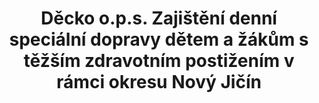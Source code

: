 ---
id: f467a11e-be14-4c5a-acfc-69cea581c724
title: "Děcko o.p.s. Zajištění denní speciální dopravy dětem a žákům s těžším
zdravotním postižením v rámci okresu Nový Jičín"
price: 30000
year: 2015
description: "Tento příspěvek navazuje na již dřívější dlouhodobou podporu speciální školy v Novém Jičíně, která již několikrát dokázala, že se snaží pro své žáky s nejrůznějšími handicapy udělat vždy maximum. Součástí tohoto maxima je i každodenní ranní svoz žáků přímo z jejich domovů až přímo do školy. I přes přispění rodičů i ze strany školy stále chybí peníze na pohonné hmoty a právě tady přišel na pomoc se svým kouskem Nadační fond."
kouskovani: false
locationName: undefined
position:
  lng: 18.0171515847308
  lat: 49.5962740842879
---